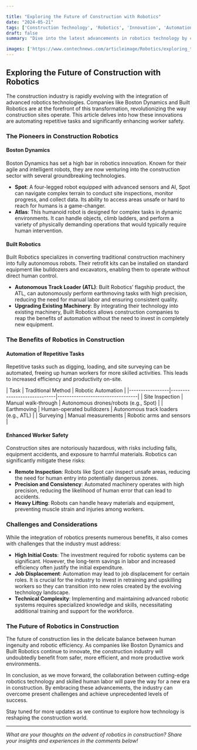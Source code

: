 ```yaml
---

title: "Exploring the Future of Construction with Robotics"
date: "2024-05-21"
tags: ['Construction Technology', 'Robotics', 'Innovation', 'Automation', 'Worker Safety', 'Boston Dynamics', 'Built Robotics', 'Construction Site Operations']
draft: false
summary: "Dive into the latest advancements in robotics technology by companies like Boston Dynamics and Built Robotics, and how they are transforming construction site operations by automating repetitive tasks and enhancing worker safety."

images: ['https://www.contechnews.com/articleimage/Robotics/exploring_the_future_of_construction_with_robotics.webp']
---
```


## Exploring the Future of Construction with Robotics

The construction industry is rapidly evolving with the integration of advanced robotics technologies. Companies like Boston Dynamics and Built Robotics are at the forefront of this transformation, revolutionizing the way construction sites operate. This article delves into how these innovations are automating repetitive tasks and significantly enhancing worker safety.

### The Pioneers in Construction Robotics

#### Boston Dynamics

Boston Dynamics has set a high bar in robotics innovation. Known for their agile and intelligent robots, they are now venturing into the construction sector with several groundbreaking technologies.

- **Spot**: A four-legged robot equipped with advanced sensors and AI, Spot can navigate complex terrain to conduct site inspections, monitor progress, and collect data. Its ability to access areas unsafe or hard to reach for humans is a game-changer.
- **Atlas**: This humanoid robot is designed for complex tasks in dynamic environments. It can handle objects, climb ladders, and perform a variety of physically demanding operations that would typically require human intervention.

#### Built Robotics

Built Robotics specializes in converting traditional construction machinery into fully autonomous robots. Their retrofit kits can be installed on standard equipment like bulldozers and excavators, enabling them to operate without direct human control.

- **Autonomous Track Loader (ATL)**: Built Robotics’ flagship product, the ATL, can autonomously perform earthmoving tasks with high precision, reducing the need for manual labor and ensuring consistent quality.
- **Upgrading Existing Machinery**: By integrating their technology into existing machinery, Built Robotics allows construction companies to reap the benefits of automation without the need to invest in completely new equipment.

### The Benefits of Robotics in Construction

#### Automation of Repetitive Tasks

Repetitive tasks such as digging, loading, and site surveying can be automated, freeing up human workers for more skilled activities. This leads to increased efficiency and productivity on-site.

<div style="overflow-x:auto;">
| Task            | Traditional Method          | Robotic Automation               | 
|-----------------|-----------------------------|----------------------------------| 
| Site Inspection | Manual walk-through         | Autonomous drones/robots (e.g., Spot) |
| Earthmoving     | Human-operated bulldozers   | Autonomous track loaders (e.g., ATL)  | 
| Surveying       | Manual measurements         | Robotic arms and sensors          |
</div>

#### Enhanced Worker Safety

Construction sites are notoriously hazardous, with risks including falls, equipment accidents, and exposure to harmful materials. Robotics can significantly mitigate these risks:

- **Remote Inspection**: Robots like Spot can inspect unsafe areas, reducing the need for human entry into potentially dangerous zones.
- **Precision and Consistency**: Automated machinery operates with high precision, reducing the likelihood of human error that can lead to accidents.
- **Heavy Lifting**: Robots can handle heavy materials and equipment, preventing muscle strain and injuries among workers.

### Challenges and Considerations

While the integration of robotics presents numerous benefits, it also comes with challenges that the industry must address:

- **High Initial Costs**: The investment required for robotic systems can be significant. However, the long-term savings in labor and increased efficiency often justify the initial expenditure.
- **Job Displacement**: Automation may lead to job displacement for certain roles. It is crucial for the industry to invest in retraining and upskilling workers so they can transition into new roles created by the evolving technology landscape.
- **Technical Complexity**: Implementing and maintaining advanced robotic systems requires specialized knowledge and skills, necessitating additional training and support for the workforce.

### The Future of Robotics in Construction

The future of construction lies in the delicate balance between human ingenuity and robotic efficiency. As companies like Boston Dynamics and Built Robotics continue to innovate, the construction industry will undoubtedly benefit from safer, more efficient, and more productive work environments.

In conclusion, as we move forward, the collaboration between cutting-edge robotics technology and skilled human labor will pave the way for a new era in construction. By embracing these advancements, the industry can overcome present challenges and achieve unprecedented levels of success.

Stay tuned for more updates as we continue to explore how technology is reshaping the construction world.

---

*What are your thoughts on the advent of robotics in construction? Share your insights and experiences in the comments below!*
```